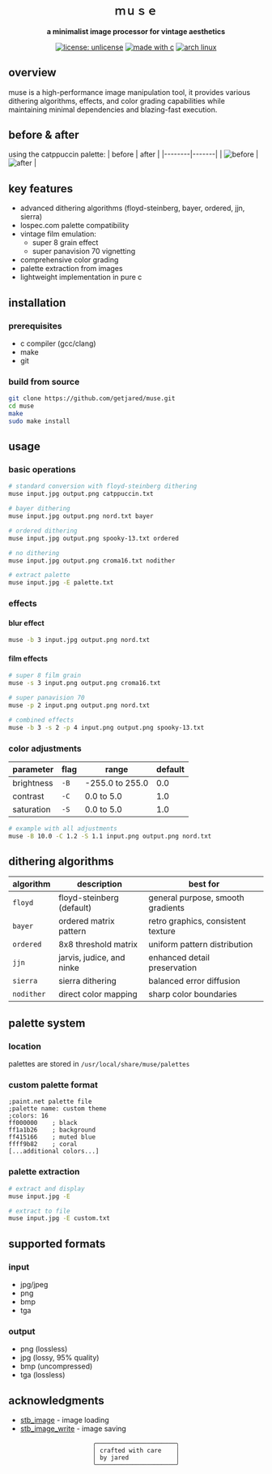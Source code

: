 <div align="center">

## ｍｕｓｅ
**a minimalist image processor for vintage aesthetics**

[![license: unlicense](https://img.shields.io/badge/license-unlicense-pink.svg)](http://unlicense.org/)
[![made with c](https://img.shields.io/badge/made%20with-c-purple.svg)](https://en.wikipedia.org/wiki/C_(programming_language))
[![arch linux](https://img.shields.io/badge/arch-linux-1793d1.svg)](https://archlinux.org/)

</div>

## overview
muse is a high-performance image manipulation tool, it provides various dithering algorithms, effects, and color grading capabilities while maintaining minimal dependencies and blazing-fast execution.

## before & after
using the catppuccin palette:
| before | after |
|--------|-------|
| ![before](https://i.imgur.com/fkzmPtQ.jpg) | ![after](https://i.imgur.com/tkTjHtR.png) |


## key features
- advanced dithering algorithms (floyd-steinberg, bayer, ordered, jjn, sierra)
- lospec.com palette compatibility
- vintage film emulation:
  - super 8 grain effect
  - super panavision 70 vignetting
- comprehensive color grading
- palette extraction from images
- lightweight implementation in pure c

## installation

### prerequisites
- c compiler (gcc/clang)
- make
- git

### build from source
```bash
git clone https://github.com/getjared/muse.git
cd muse
make
sudo make install
```

## usage

### basic operations
```bash
# standard conversion with floyd-steinberg dithering
muse input.jpg output.png catppuccin.txt

# bayer dithering
muse input.jpg output.png nord.txt bayer

# ordered dithering
muse input.jpg output.png spooky-13.txt ordered

# no dithering
muse input.jpg output.png croma16.txt nodither

# extract palette
muse input.jpg -E palette.txt
```

### effects

#### blur effect
```bash
muse -b 3 input.jpg output.png nord.txt
```

#### film effects
```bash
# super 8 film grain
muse -s 3 input.png output.png croma16.txt

# super panavision 70
muse -p 2 input.png output.png nord.txt

# combined effects
muse -b 3 -s 2 -p 4 input.png output.png spooky-13.txt
```

### color adjustments

| parameter | flag | range | default |
|-----------|------|-------|---------|
| brightness | `-B` | -255.0 to 255.0 | 0.0 |
| contrast | `-C` | 0.0 to 5.0 | 1.0 |
| saturation | `-S` | 0.0 to 5.0 | 1.0 |

```bash
# example with all adjustments
muse -B 10.0 -C 1.2 -S 1.1 input.png output.png nord.txt
```

## dithering algorithms

| algorithm | description | best for |
|-----------|-------------|-----------|
| `floyd` | floyd-steinberg (default) | general purpose, smooth gradients |
| `bayer` | ordered matrix pattern | retro graphics, consistent texture |
| `ordered` | 8x8 threshold matrix | uniform pattern distribution |
| `jjn` | jarvis, judice, and ninke | enhanced detail preservation |
| `sierra` | sierra dithering | balanced error diffusion |
| `nodither` | direct color mapping | sharp color boundaries |

## palette system

### location
palettes are stored in `/usr/local/share/muse/palettes`

### custom palette format
```text
;paint.net palette file
;palette name: custom theme
;colors: 16
ff000000    ; black
ff1a1b26    ; background
ff415166    ; muted blue
ffff9b82    ; coral
[...additional colors...]
```

### palette extraction
```bash
# extract and display
muse input.jpg -E

# extract to file
muse input.jpg -E custom.txt
```

## supported formats

### input
- jpg/jpeg
- png
- bmp
- tga

### output
- png (lossless)
- jpg (lossy, 95% quality)
- bmp (uncompressed)
- tga (lossless)

## acknowledgments
- [stb_image](https://github.com/nothings/stb/blob/master/stb_image.h) - image loading
- [stb_image_write](https://github.com/nothings/stb/blob/master/stb_image_write.h) - image saving

<div align="center">

```ascii
╭──────────────────────╮
│ crafted with care    │
│ by jared             │
╰──────────────────────╯
```

</div>
